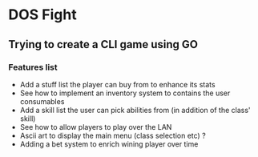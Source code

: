 # DOS Fight
## Trying to create a CLI game using GO

### Features list 
* Add a stuff list the player can buy from to enhance its stats 
* See how to implement an inventory system to contains the user consumables
* Add a skill list the user can pick abilities from (in addition of the class' skill)
* See how to allow players to play over the LAN 
* Ascii art to display the main menu (class selection etc) ?
* Adding a bet system to enrich wining player over time
